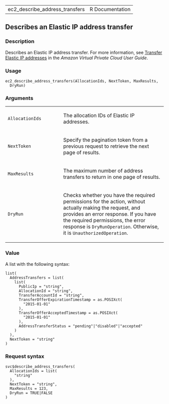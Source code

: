 <table style="width: 100%;">
<tbody>
<tr class="odd">
<td>ec2_describe_address_transfers</td>
<td style="text-align: right;">R Documentation</td>
</tr>
</tbody>
</table>

## Describes an Elastic IP address transfer

### Description

Describes an Elastic IP address transfer. For more information, see
[Transfer Elastic IP
addresses](https://docs.aws.amazon.com/vpc/latest/userguide/vpc-eips.html#transfer-EIPs-intro)
in the *Amazon Virtual Private Cloud User Guide*.

### Usage

    ec2_describe_address_transfers(AllocationIds, NextToken, MaxResults,
      DryRun)

### Arguments

<table>
<colgroup>
<col style="width: 35%" />
<col style="width: 65%" />
</colgroup>
<tbody>
<tr class="odd">
<td><code
id="ec2_describe_address_transfers_:_AllocationIds">AllocationIds</code></td>
<td><p>The allocation IDs of Elastic IP addresses.</p></td>
</tr>
<tr class="even">
<td><code
id="ec2_describe_address_transfers_:_NextToken">NextToken</code></td>
<td><p>Specify the pagination token from a previous request to retrieve
the next page of results.</p></td>
</tr>
<tr class="odd">
<td><code
id="ec2_describe_address_transfers_:_MaxResults">MaxResults</code></td>
<td><p>The maximum number of address transfers to return in one page of
results.</p></td>
</tr>
<tr class="even">
<td><code
id="ec2_describe_address_transfers_:_DryRun">DryRun</code></td>
<td><p>Checks whether you have the required permissions for the action,
without actually making the request, and provides an error response. If
you have the required permissions, the error response is
<code>DryRunOperation</code>. Otherwise, it is
<code>UnauthorizedOperation</code>.</p></td>
</tr>
</tbody>
</table>

### Value

A list with the following syntax:

    list(
      AddressTransfers = list(
        list(
          PublicIp = "string",
          AllocationId = "string",
          TransferAccountId = "string",
          TransferOfferExpirationTimestamp = as.POSIXct(
            "2015-01-01"
          ),
          TransferOfferAcceptedTimestamp = as.POSIXct(
            "2015-01-01"
          ),
          AddressTransferStatus = "pending"|"disabled"|"accepted"
        )
      ),
      NextToken = "string"
    )

### Request syntax

    svc$describe_address_transfers(
      AllocationIds = list(
        "string"
      ),
      NextToken = "string",
      MaxResults = 123,
      DryRun = TRUE|FALSE
    )

